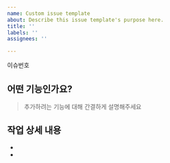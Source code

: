 ```yaml
---
name: Custom issue template
about: Describe this issue template's purpose here.
title: ''
labels: ''
assignees: ''

---
```


이슈번호
## 어떤 기능인가요?
> 추가하려는 기능에 대해 간결하게 설명해주세요

## 작업 상세 내용
-  
-
